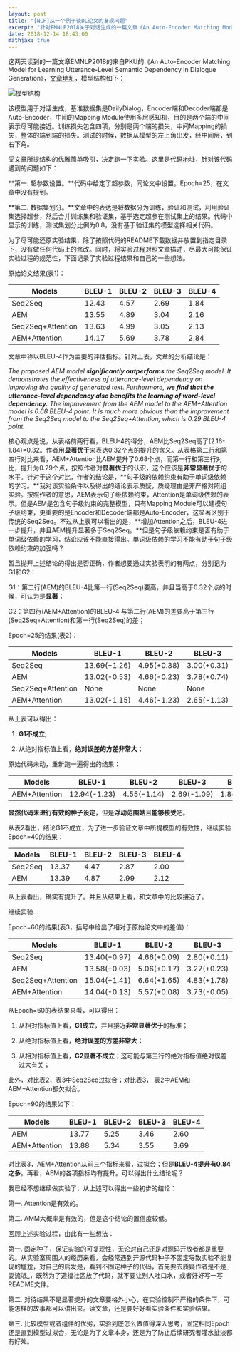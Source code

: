 ```yaml
---
layout: post
title: "[NLP]从一个例子谈DL论文的复现问题"
excerpt: "针对EMNLP2018关于对话生成的一篇文章《An Auto-Encoder Matching Model for Learning Utterance-Level Semantic Dependency in Dialogue Generation》，对实验复现过程的讨论和思考"
date: 2018-12-14 18:43:00
mathjax: true
---
```


这两天读到的一篇文章EMNLP2018的来自PKU的《An Auto-Encoder Matching Model for Learning Utterance-Level Semantic Dependency in Dialogue Generation》，[文章地址](https://arxiv.org/abs/1808.08795v1)，模型结构如下：

![模型结构](http://wx2.sinaimg.cn/mw690/aba7d18bgy1fy693onzqwj20gv0izmzo.jpg)

该模型用于对话生成，基准数据集是DailyDialog，Encoder端和Decoder端都是Auto-Encoder，中间的Mapping Module使用多层感知机，目的是两个端的中间表示尽可能接近。训练损失包含四项，分别是两个端的损失，中间Mapping的损失，整体的端到端的损失。测试的时候，数据从模型的左上角出发，经中间层，到右下角。

受文章所提结构的优雅简单吸引，决定跑一下实验。这里是[代码地址](https://github.com/lancopku/AMM)，针对该代码遇到的问题如下：

**第一. 超参数设置。**代码中给定了超参数，同论文中设置。Epoch=25，在文章中没有提到。

**第二. 数据集划分。**文章中的表达是将数据分为训练，验证和测试，利用验证集选择超参，然后合并训练集和验证集，基于选定超参在测试集上的结果。代码中显示的训练，测试集划分比例为0.8，没有基于验证集的模型选择相关代码。

为了尽可能还原实验结果，除了按照代码的README下载数据并放置到指定目录下，没有做任何代码上的修改。同时，将实验过程对照文章描述，尽最大可能保证实验过程的规范性，下面记录了实验过程结果和自己的一些想法。

原始论文结果(表1)：

|Models|BLEU-1|BLEU-2|BLEU-3|BLEU-4|
| ------ | ------ | ------ |-----|-------|
|Seq2Seq|12.43 |4.57 |2.69|1.84|
|AEM|13.55|4.89 |3.04|2.16|
|Seq2Seq+Attention|13.63 |4.99 |3.05|2.13|
|AEM+Attention|14.17| 5.69|3.78|2.84|


文章中称以BLEU-4作为主要的评估指标。针对上表，文章的分析结论是：

_The proposed AEM model **signiﬁcantly outperforms** the Seq2Seq model. It demonstrates the effectiveness of utterance-level dependency on improving the quality of generated text. Furthermore, **we ﬁnd that the utterance-level dependency also beneﬁts the learning of word-level dependency.** The improvement from the AEM model to the AEM+Attention model is 0.68 BLEU-4 point. It is much more obvious than the improvement from the Seq2Seq model to the Seq2Seq+Attention, which is 0.29 BLEU-4 point._

核心观点是说，从表格前两行看，BLEU-4的得分，AEM比Seq2Seq高了(2.16-1.84)=0.32。作者用**显著优于**来表达0.32个点的提升的含义。从表格第二行和第四行对比来看，AEM+Attention比AEM提升了0.68个点，而第一行和第三行对比，提升为0.29个点，按照作者对**显著优于**的认识，这个应该是**非常显著优于**的水平。针对于这个对比，作者的结论是，**句子级的依赖约束有助于单词级依赖的学习。**我对该实验条件以及得出的结论表示质疑，质疑理由是非严格对照组实验。按照作者的意思，AEM表示句子级依赖约束，Attention是单词级依赖的表示。但是AEM是包含句子级约束的完整模型，只有Mapping Module可以建模句子级约束，更重要的是Encoder和Decoder端都是Auto-Encoder，这显著区别于传统的Seq2Seq。不过从上表可以看出的是，**增加Attention之后，BLEU-4进一步提升，并且AEM提升显著多于Seq2Seq。**但是句子级依赖约束是否有助于单词级依赖的学习，结论应该不能直接得出。单词级依赖的学习不能有助于句子级依赖约束的加强吗？

暂且抛开上述结论的得出是否正确，作者想要通过实验表明的有两点，分别记为G1和G2：

G1：第二行(AEM)的BLEU-4比第一行(Seq2Seq)要高，并且当高于0.32个点的时候，可认为是**显著**；

G2：第四行(AEM+Attention)的BLEU-4 与第二行(AEM)的差要高于第三行(Seq2Seq+Attention)和第一行(Seq2Seq)的差； 


Epoch=25的结果(表2)：

|Models|BLEU-1|BLEU-2|BLEU-3|BLEU-4|
| ------ | ------ | ------ |-----|-------|
|Seq2Seq|13.69(+1.26)|4.95(+0.38)|3.00(+0.31)|2.19(+0.35)|
|AEM|13.02(-0.53)|4.66(-0.23)|3.78(+0.74)|1.91(-0.25)|
|Seq2Seq+Attention|None|None|None|None|
|AEM+Attention|13.02(-1.15)|4.46(-1.23)|2.65(-1.13)|1.83(-1.01)|

从上表可以得出：

1. **G1不成立**;

2. 从绝对指标值上看，**绝对误差的方差非常大**；

原始代码未动，重新跑一遍得出的结果：

|Models|BLEU-1|BLEU-2|BLEU-3|BLEU-4|
| ------ | ------ | ------ |-----|-------|
|AEM+Attention|12.94(-1.23)|4.55(-1.14)|2.69(-1.09)|1.84(-1.00)|

**显然代码未进行有效的种子设定**，但是**浮动范围姑且能够接受**吧。


从表2看出，结论G1不成立，为了进一步验证文章中所提模型的有效性，继续实验Epoch=40的结果：

|Models|BLEU-1|BLEU-2|BLEU-3|BLEU-4|
| ------ | ------ | ------ |-----|-------|
|Seq2Seq|13.37|4.47|2.87|2.00|
|AEM|13.39|4.87|2.99|2.12|

从上表看出，确实有提升了。并且从结果上看，和文章中的比较接近了。

继续实验...

Epoch=60的结果(表3，括号中给出了相对于原始论文中的差值)：

|Models|BLEU-1|BLEU-2|BLEU-3|BLEU-4|
| ------ | ------ | ------ |-----|-------|
|Seq2Seq|13.40(+0.97)|4.66(+0.09)|2.80(+0.11)|1.97(+0.13)|
|AEM|13.58(+0.03)|5.06(+0.17)|3.27(+0.23)|2.41(+0.25)|
|Seq2Seq+Attention|15.04(+1.41)|6.64(+1.65)|4.83(+1.78)|3.92(+1.79)|
|AEM+Attention|14.04(-0.13)|5.57(+0.08)|3.73(-0.05)|2.85(+0.01)|

从Epoch=60的表结果来看，可以得出：

1. 从相对指标值上看，**G1成立**，并且接近**非常显著优于**的标准；

2. 从绝对指标值上看，**绝对误差的方差非常大**；

3. 从相对指标值上看，**G2显著不成立**；这可能与第三行的绝对指标值绝对误差过大有关； 

此外，对比表2，表3中Seq2Seq过拟合；对比表3， 表2中AEM和AEM+Attention都欠拟合。

Epoch=90的结果如下：

|Models|BLEU-1|BLEU-2|BLEU-3|BLEU-4|
| ------ | ------ | ------ |-----|-------|
|AEM|13.77|5.25|3.46|2.60|
|AEM+Attention|13.88|5.34|3.55|3.69|

对比表3，AEM+Attention从前三个指标来看，过拟合；但是**BLEU-4提升有0.84之多**。再看，AEM的各项指标均有提升。可以得出什么结论呢？

我已经不想继续做实验了，从上述可以得出一些初步的结论：

第一. Attention是有效的。

第二. AMM大概率是有效的，但是这个结论的置信度较低。


回顾上述实验过程，由此有一些想法：

第一. 固定种子，保证实验的可复现性，无论对自己还是对源码开放者都是重要的。从实验室周围人的经历来看，会经常遇到开源代码种子不固定导致实验不能复现的尴尬，对自己的启发是，看到不固定种子的代码，首先要去质疑作者是不是_耍流氓_，既然为了造福社区放了代码，就不要让别人吐口水，或者好好写一写README文件。

第二. 对待结果不是显著提升的文章要格外小心，在实验控制不严格的条件下，可能怎样的故事都可以讲出来。读文章，还是要好好看实验条件和实验结果。

第三. 比较模型或者组件的优劣，实验到底怎么做值得深入思考，固定相同Epoch还是直到模型过拟合，无论是为了文章本身，还是为了防止后续研究者灌水扯淡都有好处。















